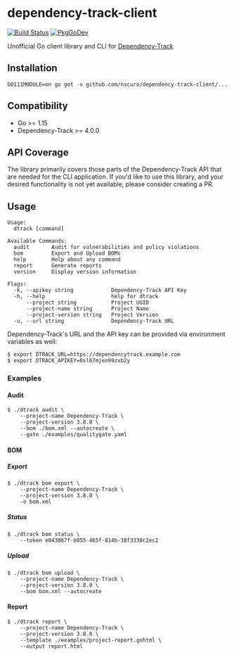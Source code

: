 # dependency-track-client

[![Build Status](https://github.com/nscuro/dependency-track-client/workflows/Continuous%20Integration/badge.svg)](https://github.com/nscuro/dependency-track-client/actions?query=workflow%3A%22Continuous+Integration%22)
[![PkgGoDev](https://pkg.go.dev/badge/github.com/nscuro/dependency-track-client)](https://pkg.go.dev/github.com/nscuro/dependency-track-client)

Unofficial Go client library and CLI for [Dependency-Track](https://github.com/DependencyTrack/dependency-track)

## Installation

```
GO111MODULE=on go get -v github.com/nscuro/dependency-track-client/...
```

## Compatibility

* Go >= 1.15
* Dependency-Track >= 4.0.0

## API Coverage

The library primarily covers those parts of the Dependency-Track API that are needed for the CLI application.
If you'd like to use this library, and your desired functionality is not yet available, please consider creating a PR.

## Usage

```
Usage:
  dtrack [command]

Available Commands:
  audit       Audit for vulnerabilities and policy violations
  bom         Export and Upload BOMs
  help        Help about any command
  report      Generate reports
  version     Display version information

Flags:
  -k, --apikey string            Dependency-Track API Key
  -h, --help                     help for dtrack
      --project string           Project UUID
      --project-name string      Project Name
      --project-version string   Project Version
  -u, --url string               Dependency-Track URL
```

Dependency-Track's URL and the API key can be provided via environment variables as well:

```
$ export DTRACK_URL=https://dependencytrack.example.com
$ export DTRACK_APIKEY=0sl67mjen99zxb2y
```

### Examples

#### Audit

```
$ ./dtrack audit \
    --project-name Dependency-Track \
    --project-version 3.8.0 \
    --bom ./bom.xml --autocreate \
    --gate ./examples/qualitygate.yaml
```

#### BOM

##### Export

```
$ ./dtrack bom export \
    --project-name Dependency-Track \
    --project-version 3.8.0 \
    -o bom.xml
```

##### Status

```
$ ./dtrack bom status \
    --token e043867f-b055-465f-814b-38f3330c2ec2
```

##### Upload

```
$ ./dtrack bom upload \
    --project-name Dependency-Track \
    --project-version 3.8.0 \
    --bom bom.xml --autocreate
```

#### Report

```
$ ./dtrack report \
    --project-name Dependency-Track \
    --project-version 3.8.0 \
    --template ./examples/project-report.gohtml \
    --output report.html
```
